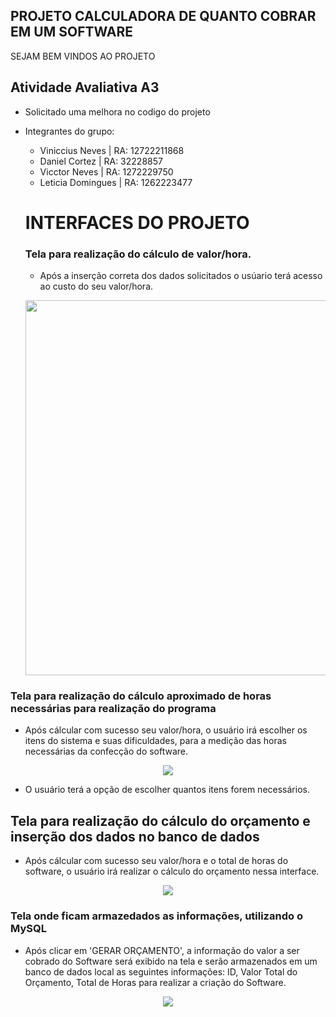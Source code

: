 ## PROJETO CALCULADORA DE QUANTO COBRAR EM UM SOFTWARE

SEJAM BEM VINDOS AO PROJETO

## Atividade Avaliativa A3

- Solicitado uma melhora no codigo do projeto
- Integrantes do grupo: 
   - Viniccius Neves | RA: 12722211868
   - Daniel Cortez   | RA: 32228857
   - Vicctor Neves   | RA: 1272229750
   - Leticia Domingues | RA: 1262223477
   
   # INTERFACES DO PROJETO
   
   ### Tela para realização do cálculo de valor/hora.
   
   - Após a inserção correta dos dados solicitados o usúario terá acesso ao custo do seu valor/hora. 
   
   <p align="center">
  <img src="https://user-images.githubusercontent.com/106662629/207649100-71033a65-b938-40b5-ad59-b734911636d5.png" width="600px"/>
</p>

### Tela para realização do cálculo aproximado de horas necessárias para realização do programa

- Após cálcular com sucesso seu valor/hora, o usuário irá escolher os itens do sistema e suas dificuldades, para a medição das horas necessárias da confecção do software.
 <p align="center">
  <img src="https://user-images.githubusercontent.com/106662629/207649341-f09c0592-cf6d-4e67-a952-a4055bbf6588.png"/>
</p>

- O usuário terá a opção de escolher quantos itens forem necessários.

## Tela para realização do cálculo do orçamento e inserção dos dados no banco de dados

- Após cálcular com sucesso seu valor/hora e o total de horas do software, o usuário irá realizar o cálculo do orçamento nessa interface.
 <p align="center">
  <img src="https://user-images.githubusercontent.com/106662629/207655067-a5b719c9-bd9e-46a1-abc4-29e73ab75105.png"/>
</p>


### Tela onde ficam armazedados as informações, utilizando o MySQL

- Após clicar em 'GERAR ORÇAMENTO', a informação do valor a ser cobrado do Software será exibido na tela e serão armazenados em um banco de dados local as seguintes informações: ID, Valor Total do Orçamento, Total de Horas para realizar a criação do Software.
 <p align="center">
  <img src="https://github.com/vinicciusnev/CalculadoraA3/blob/main/test/Captura%20de%20tela%202022-12-14%20141423.png?raw=true"/>
</p>
